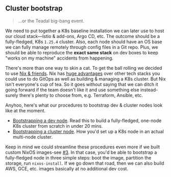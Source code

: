 Cluster bootstrap
-----------------
> ...or the Teadal big-bang event.

We need to put together a K8s baseline installation we can later
use to host our cloud stack—Istio & add-ons, Argo CD, etc. The
outcome should be a fully-fledged, K8s `1.25.4` cluster. Also,
each node should have an OS base we can fully manage remotely through
config files in a Git repo. Plus, we should be able to reproduce
the **exact same stack** on dev boxes to keep "works on my machine"
accidents from happening.

There's more than one way to skin a cat. To get the ball rolling we
decided to use [Nix & friends][nix]. Nix has [huge advantages][nix-explore]
over other tech stacks you could use to do GitOps as well as building
& managing a K8s cluster. But Nix isn't everyone's cup of tea. So it
goes without saying that we can ditch it going forward if the team
doesn't like it and use something else instead-surely there's plenty
to choose from, e.g. Terraform, Ansible, etc.

Anyhoo, here's what our procedures to bootstrap dev & cluster nodes
look like at the moment.

- [Bootstrapping a dev node][vm]. Read this to build a fully-fledged,
  one-node K8s cluster from scratch in under 20 mins.
- [Bootstrapping a cluster node][node]. How you'd set up a K8s node
  in an actual multi-node cluster.

Keep in mind we could streamline these procedures even more if we
built custom NixOS images-see [#3][gh#3]. In that case, you'd be
able to bootstrap a fully-fledged node in three simple steps: boot
the image, partition the storage, run `nixos-install`. If we go down
that road, then we can also build AWS, GCE, etc. images basically at
no additional dev cost.




[gh#3]: https://github.com/c0c0n3/teadal.proto/issues/3
[nix]: https://nixos.org/
[nix-explore]: https://nixos.org/explore.html
[node]: ./node.md
[vm]: ./vm.md
